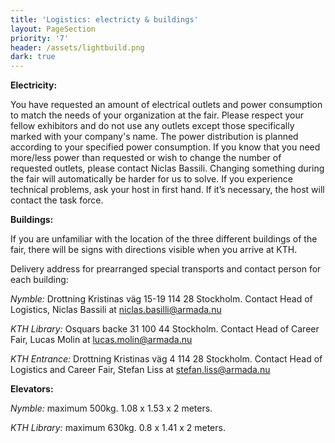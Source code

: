 ```yaml
---
title: 'Logistics: electricty & buildings'
layout: PageSection
priority: '7'
header: /assets/lightbuild.png
dark: true
---
```

**Electricity:**

You have requested an amount of electrical outlets and power consumption to match the needs of your organization at the fair. Please respect your fellow exhibitors and do not use any outlets except those specifically marked with your company's name. The power distribution is planned according to your specified power consumption. If you know that you need more/less power than requested or wish to change the number of requested outlets, please contact Niclas Bassili. Changing something during the fair will automatically be harder for us to solve. If you experience technical problems, ask your host in first hand. If it’s necessary, the host will contact the task force. 

**Buildings:**

If you are unfamiliar with the location of the three different buildings of the fair, there will be signs with directions visible when you arrive at KTH.

Delivery address for prearranged special transports and contact person for each building:

*Nymble:* Drottning Kristinas väg 15-19 114 28 Stockholm. Contact Head of Logistics, Niclas Bassili at niclas.basilli@armada.nu

*KTH Library:* Osquars backe 31 100 44 Stockholm. Contact Head of Career Fair, Lucas Molin at lucas.molin@armada.nu

*KTH Entrance:* Drottning Kristinas väg 4 114 28 Stockholm. Contact  Head of Logistics and Career Fair, Stefan Liss at stefan.liss@armada.nu

**Elevators:**

*Nymble:* maximum 500kg. 1.08 x 1.53 x 2 meters.

*KTH Library:* maximum 630kg. 0.8 x 1.41 x 2 meters.

